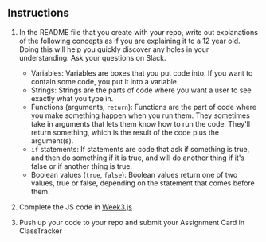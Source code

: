 ## Instructions

1. In the README file that you create with your repo, write out explanations of the following concepts as if you are explaining it to a 12 year old.  Doing this will help you quickly discover any holes in your understanding.  Ask your questions on Slack.
		
	* Variables: Variables are boxes that you put code into. If you want to contain some code, you put it into a variable.
	* Strings: Strings are the parts of code where you want a user to see exactly what you type in. 
	* Functions (arguments, `return`): Functions are the part of code where you make something happen when you run them. They sometimes take in arguments that lets them know how to run the code. They'll return something, which is the result of the code plus the argument(s).
	* `if` statements: If statements are code that ask if something is true, and then do something if it is true, and will do another thing if it's false or if another thing is true.
	* Boolean values (`true`, `false`): Boolean values return one of two values, true or false, depending on the statement that comes before them.

2. Complete the JS code in [Week3.js](Week3-JS-I.js)

3. Push up your code to your repo and submit your Assignment Card in ClassTracker
